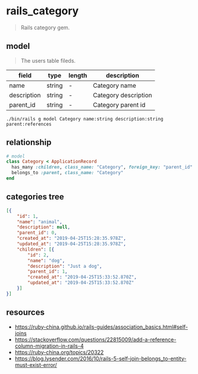 # rails_category
> Rails category gem.

## model
> The users table fileds.

| field       | type   | length | description          |
| ----------- | ------ | ------ | -------------------- |
| name        | string | -      | Category name        |
| description | string | -      | Category description |
| parent_id   | string | -      | Category parent id   |

```shell
./bin/rails g model Category name:string description:string parent:references
```

## relationship
```rb
# model
class Category < ApplicationRecord
  has_many :children, class_name: "Category", foreign_key: "parent_id"
  belongs_to :parent, class_name: "Category"
end

```

## categories tree
```json
[{
	"id": 1,
	"name": "animal",
	"description": null,
	"parent_id": 0,
	"created_at": "2019-04-25T15:28:35.978Z",
	"updated_at": "2019-04-25T15:28:35.978Z",
	"children": [{
		"id": 2,
		"name": "dog",
		"description": "Just a dog",
		"parent_id": 1,
		"created_at": "2019-04-25T15:33:52.870Z",
		"updated_at": "2019-04-25T15:33:52.870Z"
	}]
}]
```

## resources
- https://ruby-china.github.io/rails-guides/association_basics.html#self-joins
- https://stackoverflow.com/questions/22815009/add-a-reference-column-migration-in-rails-4
- https://ruby-china.org/topics/20322
- https://blog.lysender.com/2016/10/rails-5-self-join-belongs_to-entity-must-exist-error/